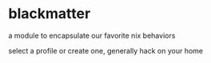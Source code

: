 # blackmatter

a module to encapsulate our favorite nix behaviors

select a profile or create one, generally hack on your home
